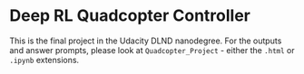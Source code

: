 # Deep RL Quadcopter Controller

This is the final project in the Udacity DLND nanodegree. For the outputs and answer prompts, please look at `Quadcopter_Project`   - either the `.html` or `.ipynb` extensions.
